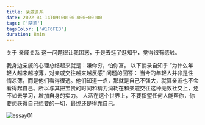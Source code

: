```yaml
---
title: 亲戚关系
date: 2022-04-14T09:00:00.000+00:00
tags: ['随笔']
tagsColor: ["#1F6FEB"]
duration: 8min
---
```


<span class="inline-block indent-2em">
关于 亲戚关系 这一问题很让我困惑，于是去逛了逛知乎，觉得很有感触。

我身边亲戚的心理总结起来就是：嫌你穷，怕你富。
以下摘录自知乎 ”为什么年轻人越来越凉薄，对亲戚交往越来越反感“ 问题的回答：
当今的年轻人并非是性情凉薄，而是他们看得很透。他们知道一点，那就是自己不强大，就算亲戚也不会看得起自己。所以与其把宝贵的时间和精力消耗在和亲戚交往这种无效社交上，还不如去学习，增加自身的实力。
人活在这个世界上，不要指望任何人能帮你，你要想获得自己想要的一切，最终还是得靠自己。
</span>

![essay01](https://cdn.staticaly.com/gh/d-yx/my-images@main/my-site/essay01.webp)

